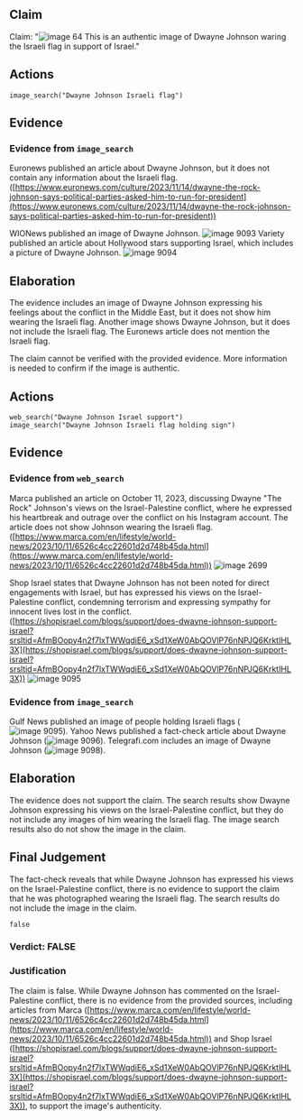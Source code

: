 ## Claim
Claim: "![image 64](media/98.jpg) This is an authentic image of Dwayne Johnson waring the Israeli flag in support of Israel."

## Actions
```
image_search("Dwayne Johnson Israeli flag")
```

## Evidence
### Evidence from `image_search`
Euronews published an article about Dwayne Johnson, but it does not contain any information about the Israeli flag. ([https://www.euronews.com/culture/2023/11/14/dwayne-the-rock-johnson-says-political-parties-asked-him-to-run-for-president](https://www.euronews.com/culture/2023/11/14/dwayne-the-rock-johnson-says-political-parties-asked-him-to-run-for-president))

WIONews published an image of Dwayne Johnson. ![image 9093](media/2025-08-30_00-26-1756513602-354114.jpg) Variety published an article about Hollywood stars supporting Israel, which includes a picture of Dwayne Johnson. ![image 9094](media/2025-08-30_00-26-1756513602-669553.jpg)


## Elaboration
The evidence includes an image of Dwayne Johnson expressing his feelings about the conflict in the Middle East, but it does not show him wearing the Israeli flag. Another image shows Dwayne Johnson, but it does not include the Israeli flag. The Euronews article does not mention the Israeli flag.

The claim cannot be verified with the provided evidence. More information is needed to confirm if the image is authentic.


## Actions
```
web_search("Dwayne Johnson Israel support")
image_search("Dwayne Johnson Israeli flag holding sign")
```

## Evidence
### Evidence from `web_search`
Marca published an article on October 11, 2023, discussing Dwayne "The Rock" Johnson's views on the Israel-Palestine conflict, where he expressed his heartbreak and outrage over the conflict on his Instagram account. The article does not show Johnson wearing the Israeli flag. ([https://www.marca.com/en/lifestyle/world-news/2023/10/11/6526c4cc22601d2d748b45da.html](https://www.marca.com/en/lifestyle/world-news/2023/10/11/6526c4cc22601d2d748b45da.html)) ![image 2699](media/2025-07-20_11-27-1753010831-407396.jpg)

Shop Israel states that Dwayne Johnson has not been noted for direct engagements with Israel, but has expressed his views on the Israel-Palestine conflict, condemning terrorism and expressing sympathy for innocent lives lost in the conflict. ([https://shopisrael.com/blogs/support/does-dwayne-johnson-support-israel?srsltid=AfmBOopy4n2f7lxTWWqdiE6_xSd1XeW0AbQOVlP76nNPJQ6KrktIHL3X](https://shopisrael.com/blogs/support/does-dwayne-johnson-support-israel?srsltid=AfmBOopy4n2f7lxTWWqdiE6_xSd1XeW0AbQOVlP76nNPJQ6KrktIHL3X)) ![image 9095](media/2025-08-30_00-27-1756513620-330169.jpg)


### Evidence from `image_search`
Gulf News published an image of people holding Israeli flags (![image 9095](media/2025-08-30_00-27-1756513620-330169.jpg)). Yahoo News published a fact-check article about Dwayne Johnson (![image 9096](media/2025-08-30_00-27-1756513620-443598.jpg)). Telegrafi.com includes an image of Dwayne Johnson (![image 9098](media/2025-08-30_00-27-1756513622-210914.jpg)).


## Elaboration
The evidence does not support the claim. The search results show Dwayne Johnson expressing his views on the Israel-Palestine conflict, but they do not include any images of him wearing the Israeli flag. The image search results also do not show the image in the claim.


## Final Judgement
The fact-check reveals that while Dwayne Johnson has expressed his views on the Israel-Palestine conflict, there is no evidence to support the claim that he was photographed wearing the Israeli flag. The search results do not include the image in the claim.

`false`

### Verdict: FALSE

### Justification
The claim is false. While Dwayne Johnson has commented on the Israel-Palestine conflict, there is no evidence from the provided sources, including articles from Marca ([https://www.marca.com/en/lifestyle/world-news/2023/10/11/6526c4cc22601d2d748b45da.html](https://www.marca.com/en/lifestyle/world-news/2023/10/11/6526c4cc22601d2d748b45da.html)) and Shop Israel ([https://shopisrael.com/blogs/support/does-dwayne-johnson-support-israel?srsltid=AfmBOopy4n2f7lxTWWqdiE6_xSd1XeW0AbQOVlP76nNPJQ6KrktIHL3X](https://shopisrael.com/blogs/support/does-dwayne-johnson-support-israel?srsltid=AfmBOopy4n2f7lxTWWqdiE6_xSd1XeW0AbQOVlP76nNPJQ6KrktIHL3X)), to support the image's authenticity.
